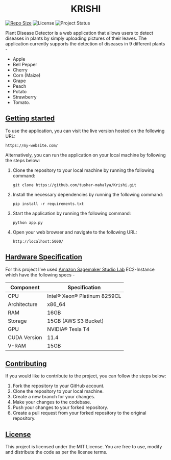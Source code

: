 # <center>__KRISHI__</center>
[![Repo Size](https://img.shields.io/github/repo-size/tushar-mahalya/Krishi?style=flat-square)](https://github.com/tushar-mahalya/Krishi)  ![License](https://img.shields.io/badge/license-MIT-red.svg)  ![Project Status](https://img.shields.io/badge/status-In_Process-brightgreen.svg)

Plant Disease Detector is a web application that allows users to detect diseases in plants by simply uploading pictures of their leaves. The application currently supports the detection of diseases in 9 different plants - 
* Apple
* Bell Pepper
* Cherry
* Corn (Maize)
* Grape
* Peach
* Potato
* Strawberry
* Tomato.

## <u>Getting started</u>
To use the application, you can visit the live version hosted on the following URL:

	https://my-website.com/
    
Alternatively, you can run the application on your local machine by following the steps below:

1. Clone the repository to your local machine by running the following command:  

	`git clone https://github.com/tushar-mahalya/Krishi.git`
    
2. Install the necessary dependencies by running the following command:

	`pip install -r requirements.txt`

3. Start the application by running the following command:

	`python app.py`
    
4. Open your web browser and navigate to the following URL:

	`http://localhost:5000/`


## <u>Hardware Specification</u>

For this project I've used [Amazon Sagemaker Studio Lab](https://studiolab.sagemaker.aws/) EC2-Instance which have the following specs -

| Component | Specification |
| --- | --- |
| CPU | Intel® Xeon® Platinum 8259CL |
| Architecture | x86_64 |
| RAM | 16GB |
| Storage | 15GB (AWS S3 Bucket) |
| GPU | NVIDIA® Tesla T4 |
| CUDA Version | 11.4 |
| V-RAM | 15GB |


## <u>Contributing</u>

If you would like to contribute to the project, you can follow the steps below:

1. Fork the repository to your GitHub account.
2. Clone the repository to your local machine.
3. Create a new branch for your changes.
4. Make your changes to the codebase.
5. Push your changes to your forked repository.
6. Create a pull request from your forked repository to the original repository.

## <u>License</u>

This project is licensed under the MIT License. You are free to use, modify and distribute the code as per the license terms.
